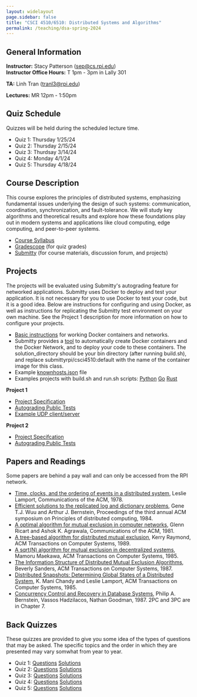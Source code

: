 ```yaml
---
layout: widelayout
page.sidebar: false
title: "CSCI 4510/6510: Distributed Systems and Algorithms"
permalink: /teaching/dsa-spring-2024
---
```



## General Information
**Instructor:** Stacy Patterson (sep@cs.rpi.edu)  
**Instructor Office Hours:**  T 1pm - 3pm in Lally 301

**TA:** Linh Tran (tranl3@rpi.edu)

**Lectures:** MR 12pm - 1:50pm

## Quiz Schedule
Quizzes will be held during the scheduled lecture time.
- Quiz 1: Thursday 1/25/24
- Quiz 2: Thursday 2/15/24 
- Quiz 3: Thurdsay 3/14/24
- Quiz 4: Monday 4/1/24
- Quiz 5: Thursday 4/18/24

## Course Description
This course explores the principles of distributed systems, 
emphasizing fundamental issues underlying the design of such systems: 
communication, coordination, synchronization, and fault-tolerance. 
We will study key algorithms and theoretical results
and explore how these foundations play out in modern systems and applications 
like cloud computing, edge computing, and peer-to-peer systems.
- [Course Syllabus](/files/dsa_s24_syllabus.pdf)
- [Gradescope](https://www.gradescope.com/) (for quiz grades)
- [Submitty](https://submitty.cs.rpi.edu/) (for course materials, discussion forum, and projects)

## Projects
The projects will be evaluated using Submitty's autograding feature for networked applications. 
Submitty uses Docker to deploy and test your application. It is not necessary for you to use 
Docker to test your code, but it is a good idea. Below are instructions for configuring and using Docker, 
as well as instructions for replicating the Submitty test environment on your own machine. 
See the Project 1 description for more information on how to configure your projects.

- [Basic instructions](https://docs.google.com/document/d/e/2PACX-1vTzW9hN_boFWx7kf3agpkSVFWdt8tTanaCLjKZlzh9uQgXi7Wok3DA3BeoAiUXO53zGb6wxsFwLgwiB/pub) for working Docker containers and networks.
- Submitty provides a [tool](https://github.com/Submitty/StudentTools/tree/main/network_generator) to automatically create Docker containers and the Docker Network, and to deploy your code to these containers. The solution_directory should be your bin directory (after running build.sh), and replace submittyrpi/csci4510:default with the name of the container image for this class.
- Example [knownhosts.json](/files/knownhosts.json) file
- Examples projects with build.sh and run.sh scripts: [Python](/files/python.zip)  [Go](/files/go.zip) [Rust](/files/rust.zip)

**Project 1**
- [Project Specification](https://docs.google.com/document/d/e/2PACX-1vTsU7LS38_2nIjwVgbwtu8xRuYxAAAU0Dov9BuX0CcJqrFrIs06jmlD5X1o3l7Q7rkPXqjvdKksh018/pub)
- [Autograding Public Tests](https://docs.google.com/document/d/e/2PACX-1vTzZlf5YeyxO3XvXM181uN84dCOeztscZ6q9BJPglOimC_DMn8XZ8JNmP3y3yaXl-RSeH1JRt5LqkJ1/pub)
- [Example UDP client/server](https://people.cs.umass.edu/~arun/590CC/lectures/Sockets.pdf)

**Project 2**
- [Project Specifcation](https://docs.google.com/document/d/e/2PACX-1vTToRDbgXjxFk1RbGT6db109FeC7WUhDY6vStm4ybeAWGemZdnwABfb0ZeTeZRdJ6QWVW7Nev28pCaT/pub)
- [Autograding Public Tests](https://docs.google.com/document/d/e/2PACX-1vT3FpQ47yneP9V7RVc-BGpHXna8zp_R1LHNMgJt7qTc2x2jYqshv9WwNfC-jkOdbOXIkp9zmElptMfr/pub)

## Papers and Readings
Some papers are behind a pay wall and can only be accessed from the RPI network.
- [Time, clocks, and the ordering of events in a distributed system](https://www.microsoft.com/en-us/research/publication/time-clocks-ordering-events-distributed-system/), Leslie Lamport, Communications of the ACM, 1978.
- [Efficient solutions to the replicated log and dictionary problems](https://dl.acm.org/doi/10.1145/800222.806750), Gene T.J. Wuu and Arthur J. Bernstein, Proceedings of the third annual ACM symposium on Principles of distributed computing, 1984.
- [A optimal algorithm for mutual exclusion in computer networks](http://dl.acm.org/citation.cfm?id=358537), Glenn Ricart and Ashok K. Agrawala, Communications of the ACM, 1981.
- [A tree-based algorithm for distributed mutual exclusion](https://dl.acm.org/doi/10.1145/58564.59295), Kerry Raymond, ACM Transactions on Computer Systems, 1989.
- [A sqrt(N) algorithm for mutual exclusion in decentralized systems](https://dl.acm.org/doi/10.1145/214438.214445), Mamoru Maekawa, ACM Transactions on Computer Systems, 1985. 
- [The Information Structure of Distributed Mutual Exclusion Algorithms](https://dl.acm.org/doi/10.1145/24068.28052), Beverly Sanders, ACM Transactions on Computer Systems, 1987.
- [Distributed Snapshots: Determining Global States of a Distributed System](https://www.microsoft.com/en-us/research/publication/distributed-snapshots-determining-global-states-distributed-system/), K. Mani Chandy and Leslie Lamport, ACM Transactions on Computer Systems, 1985.
- [Concurrency Control and Recovery in Database Systems](https://www.microsoft.com/en-us/research/people/philbe/book/), Philip A. Bernstein, Vassos Hadzilacos, Nathan Goodman, 1987. 2PC and 3PC are in Chapter 7.
  
## Back Quizzes
These quizzes are provided to give you some idea of the types of questions that may be asked. The specific topics and the order in which they are presented may vary somwhat from year to year.
- Quiz 1: [Questions](https://submitty.cs.rpi.edu/courses/s24/csci4510/course_material/quiz/f20_exam1.pdf) [Solutions](https://submitty.cs.rpi.edu/courses/s24/csci4510/course_material/quiz/f20_exam1_solutions.pdf)
- Quiz 2: [Questions](https://submitty.cs.rpi.edu/courses/s24/csci4510/course_material/quiz/f20_exam2.pdf) [Solutions](https://submitty.cs.rpi.edu/courses/s24/csci4510/course_material/quiz/f20_exam2_solutions.pdf)
- Quiz 3: [Questions](https://submitty.cs.rpi.edu/courses/s24/csci4510/course_material/quiz/f20_exam3.pdf) [Solutions](https://submitty.cs.rpi.edu/courses/s24/csci4510/course_material/quiz/f20_exam3_solutions.pdf)
- Quiz 4: [Questions](https://submitty.cs.rpi.edu/courses/s24/csci4510/course_material/quiz/f20_exam4.pdf) [Solutions](https://submitty.cs.rpi.edu/courses/s24/csci4510/course_material/quiz/f20_exam4_solutions.pdf)
- Quiz 5: [Questions](https://submitty.cs.rpi.edu/courses/s24/csci4510/course_material/quiz/f20_exam5.pdf) [Solutions](https://submitty.cs.rpi.edu/courses/s24/csci4510/course_material/quiz/f20_exam5_solutions.pdf)
